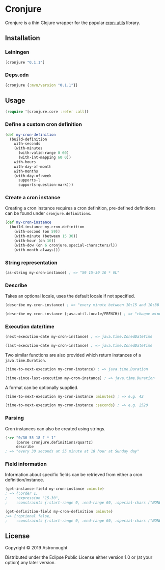 # Cronjure

Cronjure is a thin Clojure wrapper for the popular [cron-utils](https://github.com/jmrozanec/cron-utils) library.

## Installation

### Leiningen

```clojure
[cronjure "0.1.1"]
```

### Deps.edn

```clojure
{cronjure {:mvn/version "0.1.1"}}
```

## Usage

```clojure
(require '[cronjure.core :refer :all])
```

### Define a custom cron definition

```clojure
(def my-cron-definition
  (build-definition
    with-seconds
    (with-minutes
      (with-valid-range 0 60)
      (with-int-mapping 60 0))
    with-hours
    with-day-of-month
    with-months
    (with-day-of-week
      supports-l
      supports-question-mark)))
```

### Create a cron instance

Creating a cron instance requires a cron definition, pre-defined definitions can be found
under ```cronjure.definitions```.


```clojure
(def my-cron-instance
  (build-instance my-cron-definition
    (with-second (on 59))
    (with-minute (between 15 30))
    (with-hour (on 10))
    (with-dow (on 6 cronjure.special-characters/l))
    (with-month always)))
```

### String representation

```clojure
(as-string my-cron-instance) ; => "59 15-30 10 * 6L"
```

### Describe

Takes an optional locale, uses the default locale if not specified.

```clojure
(describe my-cron-instance) ; => "every minute between 10:15 and 10:30 last Saturday of every month"

(describe my-cron-instance (java.util.Locale/FRENCH)) ; => "chaque minute entre 10:15 et 10:30 dernier samedi de chaque mois"
```

### Execution date/time

```clojure
(next-execution-date my-cron-instance) ; => java.time.ZonedDateTime

(last-execution-date my-cron-instance) ; => java.time.ZonedDateTime
```

Two similar functions are also provided which return instances of a ```java.time.Duration```.

```clojure
(time-to-next-execution my-cron-instance) ; => java.time.Duration

(time-since-last-execution my-cron-instance) ; => java.time.Duration
```

A format can be optionally supplied.

```clojure
(time-to-next-execution my-cron-instance :minutes) ; => e.g. 42

(time-to-next-execution my-cron-instance :seconds) ; => e.g. 2520
```

### Parsing

Cron instances can also be created using strings.

```clojure
(->> "0/30 55 18 ? * 1"
     (parse cronjure.definitions/quartz)
     describe
; => "every 30 seconds at 55 minute at 18 hour at Sunday day"
```

### Field information

Information about specific fields can be retrieved from either a cron definition/instance.

```clojure
(get-instance-field my-cron-instance :minute)
; => {:order 1,
;    :expression "15-30",
;    :constraints {:start-range 0, :end-range 60, :special-chars ["NONE"]}}

(get-definition-field my-cron-definition :minute)
;=> {:optional false,
;    :constraints {:start-range 0, :end-range 60, :special-chars ["NONE"]}}
```

## License

Copyright © 2019 Astronought

Distributed under the Eclipse Public License either version 1.0 or (at
your option) any later version.
